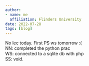 ```yaml
---
author:
- name: me
  affiliation: Flinders University
date: 2022-07-28
tags: [blog]
---
```


No lec today. First PS ws tomorrow :(  
NN: completed the python prac  
WS: connected to a sqlite db with php  
SS: void.

